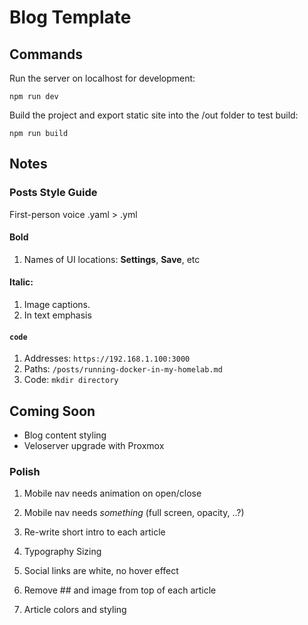 # Blog Template

## Commands

Run the server on localhost for development:
```
npm run dev
```

Build the project and export static site into the /out folder to test build:
```
npm run build
```

## Notes

### Posts Style Guide

First-person voice
.yaml > .yml

#### Bold 

1. Names of UI locations: **Settings**, **Save**, etc

#### Italic:

1. Image captions.
2. In text emphasis

#### `code`

1. Addresses: `https://192.168.1.100:3000`
2. Paths: `/posts/running-docker-in-my-homelab.md`
3. Code: `mkdir directory`

## Coming Soon

- Blog content styling
- Veloserver upgrade with Proxmox

### Polish

1. Mobile nav needs animation on open/close
2. Mobile nav needs *something* (full screen, opacity, ..?)
3. Re-write short intro to each article
4. Typography Sizing
5. Social links are white, no hover effect



6. Remove ## and image from top of each article



7. Article colors and styling
